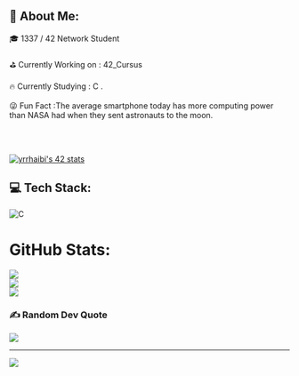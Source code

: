 ## 💫 About Me:
🎓 1337 / 42 Network Student 
<br><br>
⛳ Currently Working on : 42_Cursus
<br><br>
🔥 Currently Studying : C .
<br><br>
😜 Fun Fact :The average smartphone today has more computing power than NASA had when they sent astronauts to the moon.

<br><br>

[![yrrhaibi's 42 stats](https://badge.mediaplus.ma/black/yrrhaibi)](https://github.com/yrrhaibi/badge42)

## 💻 Tech Stack:
![C](https://img.shields.io/badge/c-%2300599C.svg?style=for-the-badge&logo=c&logoColor=white)
#  GitHub Stats:
![](https://github-readme-streak-stats.herokuapp.com/?user=yahiarrh&theme=dark&hide_border=false)<br/>
![](https://github-readme-stats.vercel.app/api/top-langs/?username=yahiarrh&theme=dark&hide_border=false&include_all_commits=false&count_private=false&layout=compact)<br/>
![](https://wakatime.com/share/@584e64c0-67fa-483f-b72a-310c0e8106ba/5103db0b-cd36-447d-b3c5-1b10738b15ad.svg)


### ✍️ Random Dev Quote
![](https://quotes-github-readme.vercel.app/api?type=horizontal&theme=radical)


---
[![](https://visitcount.itsvg.in/api?id=yahiarrh&icon=0&color=0)](https://visitcount.itsvg.in)
